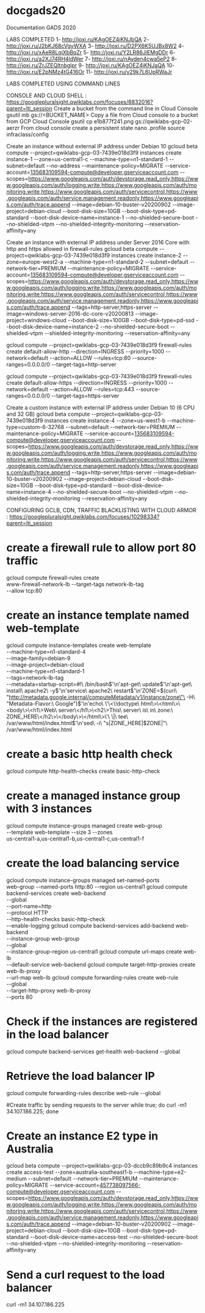 # docgads20

Documentation GADS 2020

LABS COMPLETED 
1- http://joxi.ru/KAgOEZ4iKNJbQA
2- http://joxi.ru/J2bKJ68cVgyWXA
3- http://joxi.ru/D2PX6K5UJBx8W2
4- http://joxi.ru/xAeR8LqiXbBqZr
5- http://joxi.ru/Y2LR86JiEMgDDr
6- http://joxi.ru/a2XJ74RH4ldWer
7- http://joxi.ru/nAyden4cwa5eP2
8- http://joxi.ru/ZrJZEQltnbglpr
9- http://joxi.ru/KAgOEZ4iKNJaQA
10- http://joxi.ru/E2pNMz4tG416Or
11- http://joxi.ru/v29k7L6UpRWaJr


LABS COMPLETED USING COMMAND LINES

CONSOLE AND CLOUD SHELL : https://googlepluralsight.qwiklabs.com/focuses/8832016?parent=lti_session
Create a bucket from the command line in Cloud Console
gsutil mb gs://<BUCKET_NAME>
Copy a file from Cloud console to a bucket from GCP Cloud Console
gsutil cp e1b877f241.png gs://qwiklabs-gcp-02-aerzr
From cloud console create a persistent state
nano .profile
source infraclass/config


Create an instance without external IP address under Debian 10
gcloud beta compute --project=qwiklabs-gcp-03-7439e018d3f9 instances create instance-1 --zone=us-central1-c --machine-type=n1-standard-1 --subnet=default --no-address --maintenance-policy=MIGRATE --service-account=135683109594-compute@developer.gserviceaccount.com --scopes=https://www.googleapis.com/auth/devstorage.read_only,https://www.googleapis.com/auth/logging.write,https://www.googleapis.com/auth/monitoring.write,https://www.googleapis.com/auth/servicecontrol,https://www.googleapis.com/auth/service.management.readonly,https://www.googleapis.com/auth/trace.append --image=debian-10-buster-v20200902 --image-project=debian-cloud --boot-disk-size=10GB --boot-disk-type=pd-standard --boot-disk-device-name=instance-1 --no-shielded-secure-boot --no-shielded-vtpm --no-shielded-integrity-monitoring --reservation-affinity=any

Create an instance with external IP address under Server 2016 Core with http and https allowed in firewall-rules
gcloud beta compute --project=qwiklabs-gcp-03-7439e018d3f9 instances create instance-2 --zone=europe-west2-a --machine-type=n1-standard-2 --subnet=default --network-tier=PREMIUM --maintenance-policy=MIGRATE --service-account=135683109594-compute@developer.gserviceaccount.com --scopes=https://www.googleapis.com/auth/devstorage.read_only,https://www.googleapis.com/auth/logging.write,https://www.googleapis.com/auth/monitoring.write,https://www.googleapis.com/auth/servicecontrol,https://www.googleapis.com/auth/service.management.readonly,https://www.googleapis.com/auth/trace.append --tags=http-server,https-server --image=windows-server-2016-dc-core-v20200813 --image-project=windows-cloud --boot-disk-size=100GB --boot-disk-type=pd-ssd --boot-disk-device-name=instance-2 --no-shielded-secure-boot --shielded-vtpm --shielded-integrity-monitoring --reservation-affinity=any

gcloud compute --project=qwiklabs-gcp-03-7439e018d3f9 firewall-rules create default-allow-http --direction=INGRESS --priority=1000 --network=default --action=ALLOW --rules=tcp:80 --source-ranges=0.0.0.0/0 --target-tags=http-server

gcloud compute --project=qwiklabs-gcp-03-7439e018d3f9 firewall-rules create default-allow-https --direction=INGRESS --priority=1000 --network=default --action=ALLOW --rules=tcp:443 --source-ranges=0.0.0.0/0 --target-tags=https-server


Create a custom instance with external IP address under Debian 10 (6 CPU and 32 GB)
gcloud beta compute --project=qwiklabs-gcp-03-7439e018d3f9 instances create instance-4 --zone=us-west1-b --machine-type=custom-6-32768 --subnet=default --network-tier=PREMIUM --maintenance-policy=MIGRATE --service-account=135683109594-compute@developer.gserviceaccount.com --scopes=https://www.googleapis.com/auth/devstorage.read_only,https://www.googleapis.com/auth/logging.write,https://www.googleapis.com/auth/monitoring.write,https://www.googleapis.com/auth/servicecontrol,https://www.googleapis.com/auth/service.management.readonly,https://www.googleapis.com/auth/trace.append --tags=http-server,https-server --image=debian-10-buster-v20200902 --image-project=debian-cloud --boot-disk-size=10GB --boot-disk-type=pd-standard --boot-disk-device-name=instance-4 --no-shielded-secure-boot --no-shielded-vtpm --no-shielded-integrity-monitoring --reservation-affinity=any


CONFIGURING GCLB, CDN, TRAFFIC BLACKLISTING WITH CLOUD ARMOR : https://googlepluralsight.qwiklabs.com/focuses/10298334?parent=lti_session
# create a firewall rule to allow port 80 traffic
gcloud compute firewall-rules create \
   www-firewall-network-lb --target-tags network-lb-tag \
   --allow tcp:80

# create an instance template named web-template
gcloud compute instance-templates create web-template \
    --machine-type=n1-standard-4 \
    --image-family=debian-9 \
    --image-project=debian-cloud \
    --machine-type=n1-standard-1 \
    --tags=network-lb-tag \
    --metadata=startup-script=\#\!\ /bin/bash$'\n'apt-get\ update$'\n'apt-get\ install\ apache2\ -y$'\n'service\ apache2\ restart$'\n'ZONE=\$\(curl\ \"http://metadata.google.internal/computeMetadata/v1/instance/zone\"\ -H\ \"Metadata-Flavor:\ Google\"\)$'\n'echo\ \'\<\!doctype\ html\>\<html\>\<body\>\<h1\>Web\ server\</h1\>\<h2\>This\ server\ is\ in\ zone:\ ZONE_HERE\</h2\>\</body\>\</html\>\'\ \|\ tee\ /var/www/html/index.html$'\n'sed\ -i\ \"s\|ZONE_HERE\|\$ZONE\|\"\ /var/www/html/index.html
	
# create a basic http health check	
gcloud compute http-health-checks create basic-http-check

#  create a managed instance group with 3 instances
gcloud compute instance-groups managed create web-group \
   --template web-template --size 3 --zones \
   us-central1-a,us-central1-b,us-central1-c,us-central1-f

# create the load balancing service
gcloud compute instance-groups managed set-named-ports \
   web-group --named-ports http:80 --region us-central1
gcloud compute backend-services create web-backend \
   --global \
   --port-name=http \
   --protocol HTTP \
   --http-health-checks basic-http-check \
   --enable-logging
gcloud compute backend-services add-backend web-backend \
   --instance-group web-group \
   --global \
   --instance-group-region us-central1
gcloud compute url-maps create web-lb \
   --default-service web-backend
gcloud compute target-http-proxies create web-lb-proxy \
   --url-map web-lb
gcloud compute forwarding-rules create web-rule \
   --global \
   --target-http-proxy web-lb-proxy \
   --ports 80

# Check if the instances are registered in the load balancer
gcloud compute backend-services get-health web-backend --global

# Retrieve the load balancer IP
gcloud compute forwarding-rules describe web-rule --global

#Create traffic by sending requests to the server
while true; do curl -m1 34.107.186.225; done   

# Create an instance E2 type in Australia
gcloud beta compute --project=qwiklabs-gcp-03-dccb9c89b9c4 instances create access-test --zone=australia-southeast1-b --machine-type=e2-medium --subnet=default --network-tier=PREMIUM --maintenance-policy=MIGRATE --service-account=457738097566-compute@developer.gserviceaccount.com --scopes=https://www.googleapis.com/auth/devstorage.read_only,https://www.googleapis.com/auth/logging.write,https://www.googleapis.com/auth/monitoring.write,https://www.googleapis.com/auth/servicecontrol,https://www.googleapis.com/auth/service.management.readonly,https://www.googleapis.com/auth/trace.append --image=debian-10-buster-v20200902 --image-project=debian-cloud --boot-disk-size=10GB --boot-disk-type=pd-standard --boot-disk-device-name=access-test --no-shielded-secure-boot --no-shielded-vtpm --no-shielded-integrity-monitoring --reservation-affinity=any

# Send a curl request to the load balancer
curl -m1 34.107.186.225



